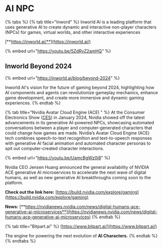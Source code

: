 # AI NPC



{% tabs %}
{% tab title="Inword" %}
Inworld AI is a leading platform that uses generative AI to create dynamic and interactive non-player characters (NPCs) for games, virtual worlds, and other interactive experiences

[**https://inworld.ai/**](https://inworld.ai/)

{% embed url="https://youtu.be/5ZdRyZ2amHQ" %}

## Inworld Beyond 2024

{% embed url="https://inworld.ai/blog/beyond-2024" %}

Inworld AI's vision for the future of gaming beyond 2024, highlighting how AI components and agents can revolutionize gameplay mechanics, enhance game development, and create more immersive and dynamic gaming experiences.
{% endtab %}

{% tab title="Nvidia Avatar Cloud Engine (ACE) " %}
At the Consumer Electronics Show ([CES](https://www.theverge.com/23971966/ces-2024-news-announcements-products)) in January 2024, Nvidia showed off the latest advancements in its generative AI-powered NPCs, showcasing automated conversations between a player and computer-generated characters that could change how games are made. Nvidia’s Avatar Cloud Engine (ACE) tech combines speech-to-text recognition and text-to-speech responses with generative AI facial animation and automated character personas to spit out computer-created character interactions.

{% embed url="https://youtu.be/UamcBgWz0i8" %}

Nvidia CEO Jensen Huang announced the general availability of NVIDIA ACE generative AI microservices to accelerate the next wave of digital humans, as well as new generative AI breakthroughs coming soon to the platform.

**Check out the link here:** [https://build.nvidia.com/explore/gaming](https://build.nvidia.com/explore/gaming)

**News:** [**https://nvidianews.nvidia.com/news/digital-humans-ace-generative-ai-microservices**](https://nvidianews.nvidia.com/news/digital-humans-ace-generative-ai-microservices)
{% endtab %}

{% tab title="Bitpart.ai" %}
[https://www.bitpart.ai/](https://www.bitpart.ai/)

The engine for powering the next evolution of **AI Characters.**
{% endtab %}
{% endtabs %}





